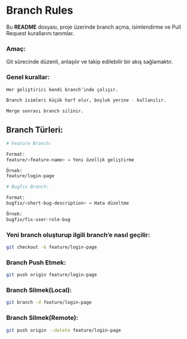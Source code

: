 # Branch Rules

Bu **README** dosyası, proje üzerinde branch açma, isimlendirme ve Pull Request kurallarını tanımlar.

### Amaç:

Git sürecinde düzenli, anlaşılır ve takip edilebilir bir akış sağlamaktır.

### Genel kurallar:

```bash
Her geliştirici kendi branch’inde çalışır.

Branch isimleri küçük harf olur, boşluk yerine - kullanılır.

Merge sonrası branch silinir.
```

## Branch Türleri:

```bash
# Feature Branch:

Format:
feature/<feature-name> → Yeni özellik geliştirme

Örnek:
feature/login-page
```
```bash
# Bugfix Branch:

Format:
bugfix/<short-bug-description> → Hata düzeltme

Örnek:
bugfix/fix-user-role-bug
```
### Yeni branch oluşturup ilgili branch’e nasıl geçilir:
```bash
git checkout -b feature/login-page
```
### Branch Push Etmek:
```bash
git push origin feature/login-page
```
### Branch Silmek(Local):
```bash
git branch -d feature/login-page
```
### Branch Silmek(Remote):
```bash
git push origin --delete feature/login-page
```
